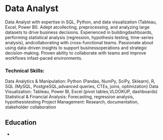 # Data Analyst

Data Analyst with expertise in SQL, Python, and data visualization (Tableau, Excel, Power BI). Adept atcollecting, preprocessing, and analyzing large datasets to drive business decisions. Experienced in buildingdashboards, performing statistical analysis (regression, hypothesis testing, time-series analysis), andcollaborating with cross-functional teams. Passionate about using data-driven insights to support businessoperations and strategic decision-making. Proven ability to collaborate with teams and improve workflows infast-paced environments.

### Technical Skills:
Data Analytics & Manipulation: Python (Pandas, NumPy, SciPy, Sklearn), R, SQL (MySQL, PostgreSQL,advanced queries, CTEs, joins, optimization)
Data Visualization: Tableau, Power BI, Excel (pivot tables,VLOOKUP, dashboards)
Statistical & Financial Analysis: Forecasting, regression analysis, hypothesistesting 
Project Management: Research, documentation, stakeholder collaboration

## Education
-
